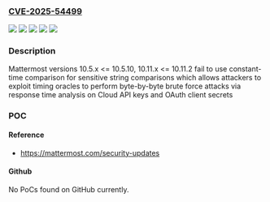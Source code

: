 ### [CVE-2025-54499](https://cve.mitre.org/cgi-bin/cvename.cgi?name=CVE-2025-54499)
![](https://img.shields.io/static/v1?label=Product&message=Mattermost&color=blue)
![](https://img.shields.io/static/v1?label=Version&message=&color=brightgreen)
![](https://img.shields.io/static/v1?label=Version&message=10.11.0%20&color=brightgreen)
![](https://img.shields.io/static/v1?label=Version&message=10.5.0%20&color=brightgreen)
![](https://img.shields.io/static/v1?label=Vulnerability&message=CWE-208%3A%20Observable%20Timing%20Discrepancy&color=brightgreen)

### Description

Mattermost versions 10.5.x <= 10.5.10, 10.11.x <= 10.11.2 fail to use constant-time comparison for sensitive string comparisons which allows attackers to exploit timing oracles to perform byte-by-byte brute force attacks via response time analysis on Cloud API keys and OAuth client secrets

### POC

#### Reference
- https://mattermost.com/security-updates

#### Github
No PoCs found on GitHub currently.

